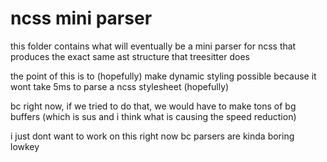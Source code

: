# ncss mini parser

this folder contains what will eventually be a mini parser for ncss that produces the exact same ast structure that treesitter does

the point of this is to (hopefully) make dynamic styling possible because it wont take 5ms to parse a ncss stylesheet (hopefully)

bc right now, if we tried to do that, we would have to make tons of bg buffers (which is sus and i think what is causing the speed reduction)

i just dont want to work on this right now bc parsers are kinda boring lowkey
